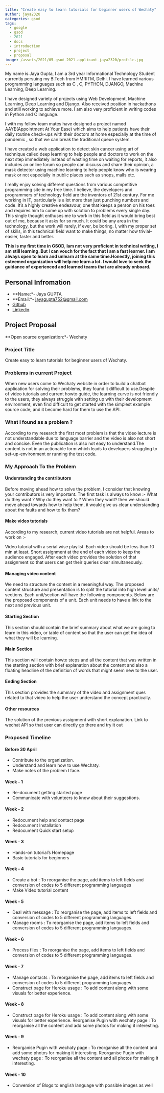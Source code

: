 ```yaml
---
title: "Create easy to learn tutorials for beginner users of Wechaty"
author: jaya2320
categories: gsod
tags:
  - google
  - gsod
  - 2021
  - docs
  - introduction
  - project
  - proposal
image: /assets/2021/05-gsod-2021-applicant-jaya2320/profile.jpg
---
```


My name is Jaya Gupta, I am a 3rd year Informational Technology Student currently persuing my B.Tech from HMRITM, Delhi. I have learned various programming languages such as C , C, PYTHON, DJANGO, Machine Learning, Deep Learning.

I have designed variety of projects using Web Development, Machine Learning, Deep Learning and Django. Also received position in hackathons and still working to achieve more. I am also very proficient in writing codes in Python and C language.

I with my fellow team mates have designed a project named AAYE(Appointment At Your Ease) which aims to help patients have their daily routine check-ups with their doctors at home especially at the time of pandemic , so that we can break the traditional queue system.

I have created a web application to detect skin cancer using art of technique called deep learning  to help people and doctors to work on the next step immediately instead of wasting time on waiting for reports, it also includes an online forum so people can discuss and share their opinion, a mask detector using machine learning  to help people know who is wearing mask or not especially in public places such as shops, malls etc.

I really enjoy solving different questions from various competitive programming  site in my free time. I believe, the developers and programmers of technology field are the inventors of 21st century. For me working in IT, particularly is a lot more than just punching numbers and code. It’s a highly creative endeavour, one that keeps a person on his toes and requires him to come up with solution to problems every single day. This single thought enthuses me to work in this field as it would bring best out of me, because it asks for so much. It could be any area in the technology, but the work will rarely, if ever, be boring. I, with my proper set of skills, in this technical field want to make things, no matter how trivial-easier, faster and better.

**This is my first time in GSOD, Iam not very proficient in technical writing, I am still learning. But I can vouch for the fact that I am a fast learner. I am always open to learn and unlearn at the same time.Honestly, joining this esteemed organization will help me learn a lot. I would love to seek the guidance of experienced and learned teams that are already onboard.**

## Personal Infromation

- **Name:*- Jaya GUPTA
- **Email:*- jayagupta752@gmail.com
- [Github](https://github.com/jaya2320)
- [Linkedin](https://www.linkedin.com/in/jaya-gupta-6a2494142/)

## Project Proposal

**Open source organization:*- Wechaty

### Project Title

Create easy to learn tutorials for beginner users of Wechaty.

### Problems in current Project

When new users come to Wechaty website in order to build a chatbot application for solving their problems, they found it difficult to use.Despite of video tutorials and current howto guide, the learning curve is not friendly to the users, they always struggle with setting up with their development environment, even find difficult to get started with the simplest example source code, and it become hard for them to use the API.

### What I found as a problem ?

According to my research the first most problem is that the video lecture is not understandable due to language barrier and the video is also not short and concise.
Even the publication is also not easy to understand.The content is not in an actionable form which leads to developers struggling to set-up-environment or running the test code.

### My Approach To the Problem

#### Understanding the contributors

Before moving ahead how to solve the problem, I consider that knowing your contributors is very important. The first task is always to know :-
What do they want ?
Why do they want to ?
When they want?
then we should move ahead towards how to help them, it would give us clear understanding about the faults and how to fix them?

#### Make video tutorials

According to my research, current video tutorials are not helpful.
Areas to work on :-

Video tutorial with a serial wise playlist.
Each video should be less than 10 min at least.
Short assignment at the end of each video to keep the audience engaged.
After each video provides the solution of that assignment so that users can get their queries clear simultaneously.

#### Managing video content

We  need to structure the content in a meaningful way. The proposed content structure and presentation  is to split the tutorial into high level units/ sections. Each unit/section will have the following components. Below are the proposed components of a unit. Each unit needs to have a  link to the next and previous  unit.

#### Starting Section

This section should contain the  brief summary about what we are going to learn in this video, or table of content so that the user can get the idea of what they will be learning.

#### Main Section

This section will contain howto steps and all the content that was written in the starting section with brief explanation about the content and also a floating headline of the definition of words  that might seem new to the user.

#### Ending Section

This section provides the summary of the video and assignment ques related to that video to help the user understand the concept practically.

#### Other resources

The solution of the previous assignment with short explanation.
Link to wechat API so that user can directly go there and try it out

### Proposed Timeline

#### Before 30 April

- Contribute to the organization.
- Understand and learn how to use Wechaty.
- Make notes of the problem I face.

#### Week - 1

- Re-document getting started page
- Communicate with volunteers to know about their suggestions.

#### Week - 2

- Redocument help and contact page
- Redocument Installation
- Redocument Quick start setup

#### Week - 3

- Hands-on tutorial’s Homepage
- Basic tutorials for beginners

#### Week - 4

- Create a bot : To reorganise the page, add items to left fields and conversion of codes to 5 different programming languages
- Make Video tutorial content

#### Week - 5

- Deal with message : To reorganise the page, add items to left fields and conversion of codes to 5 different programming languages.
- Manage rooms : To reorganise the page, add items to left fields and conversion of codes to 5 different programming languages.

#### Week - 6

- Process files : To reorganise the page, add items to left fields and conversion of codes to 5 different programming languages.

#### Week - 7

- Manage contacts : To reorganise the page, add items to left fields and conversion of codes to 5 different programming languages.
- Construct page for Heroku usage : To add content along with some visuals for better experience.

#### Week  - 8

- Construct page for Heroku usage : To add content along with some visuals for better experience. Reorganise Pugin with wechaty page : To reorganise all the content and add some photos for making it interesting.

#### Week - 9

- Reorganise Pugin with wechaty page : To reorganise all the content and add some photos for making it interesting. Reorganise Pugin with wechaty page : To reorganise all the content and all photos for making it interesting.

#### Week - 10

- Conversion of Blogs to english language with possible images as well
